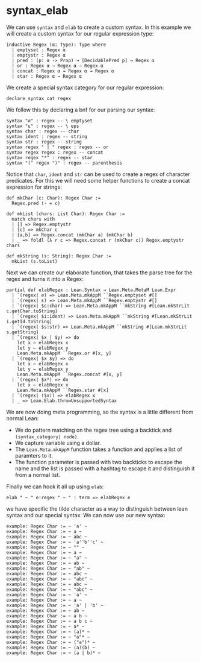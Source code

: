# syntax_elab

We can use `syntax` and `elab` to create a custom syntax.
In this example we will create a custom syntax for our regular expression type:

```lean
inductive Regex (α: Type): Type where
  | emptyset : Regex α
  | emptystr : Regex α
  | pred : (p: α -> Prop) → [DecidablePred p] → Regex α
  | or : Regex α → Regex α → Regex α
  | concat : Regex α → Regex α → Regex α
  | star : Regex α → Regex α
```

We create a special syntax category for our regular expression:

```lean
declare_syntax_cat regex
```

We follow this by declaring a bnf for our parsing our syntax: 

```lean
syntax "∅" : regex -- \ emptyset
syntax "ε" : regex -- \ eps
syntax char : regex -- char
syntax ident : regex -- string
syntax str : regex -- string
syntax regex " | " regex : regex -- or
syntax regex regex : regex -- concat
syntax regex "*" : regex -- star
syntax "(" regex ")" : regex -- parenthesis
```

Notice that `char`, `ident` and `str` can be used to create a regex of character predicates.
For this we will need some helper functions to create a concat expression for strings:

```lean
def mkChar (c: Char): Regex Char :=
  Regex.pred (· = c)

def mkList (chars: List Char): Regex Char :=
  match chars with
  | [] => Regex.emptystr
  | [c] => mkChar c
  | [a,b] => Regex.concat (mkChar a) (mkChar b)
  | _ => foldl (λ r c => Regex.concat r (mkChar c)) Regex.emptystr chars

def mkString (s: String): Regex Char :=
  mkList (s.toList)
```

Next we can create our elaborate function, that takes the parse tree for the regex and turns it into a Regex:

```lean
partial def elabRegex : Lean.Syntax → Lean.Meta.MetaM Lean.Expr
  | `(regex| ∅) => Lean.Meta.mkAppM ``Regex.emptyset #[]
  | `(regex| ε) => Lean.Meta.mkAppM ``Regex.emptystr #[]
  | `(regex| $c:char) => Lean.Meta.mkAppM ``mkString #[Lean.mkStrLit c.getChar.toString]
  | `(regex| $i:ident) => Lean.Meta.mkAppM ``mkString #[Lean.mkStrLit i.getId.toString]
  | `(regex| $s:str) => Lean.Meta.mkAppM ``mkString #[Lean.mkStrLit s.getString]
  | `(regex| $x | $y) => do
    let x ← elabRegex x
    let y ← elabRegex y
    Lean.Meta.mkAppM ``Regex.or #[x, y]
  | `(regex| $x $y) => do
    let x ← elabRegex x
    let y ← elabRegex y
    Lean.Meta.mkAppM ``Regex.concat #[x, y]
  | `(regex| $x*) => do
    let x ← elabRegex x
    Lean.Meta.mkAppM ``Regex.star #[x]
  | `(regex| ($x)) => elabRegex x
  | _ => Lean.Elab.throwUnsupportedSyntax
```

We are now doing meta programming, so the syntax is a little different from normal Lean:
* We do pattern matching on the regex tree using a backtick and `(syntax_category| node)`.
* We capture variable using a dollar.
* The `Lean.Meta.mkAppM` function takes a function and applies a list of paramters to it.
* The function parameter is passed with two backticks to escape the name and the list is passed with a hashtag to escape it and distinguish it from a normal list.

Finally we can hook it all up using `elab`:

```lean
elab " ~ " e:regex " ~ " : term => elabRegex e
```

we have specific the tilde character as a way to distinguish between lean syntax and our special syntax.
We can now use our new syntax:

```lean
example: Regex Char := ~ 'a' ~
example: Regex Char := ~ a ~
example: Regex Char := ~ abc ~
example: Regex Char := ~ 'a''b''c' ~
example: Regex Char := ~ "" ~
example: Regex Char := ~ a ~
example: Regex Char := ~ "a" ~
example: Regex Char := ~ ab ~
example: Regex Char := ~ "ab" ~
example: Regex Char := ~ abc ~
example: Regex Char := ~ "abc" ~
example: Regex Char := ~ abc ~
example: Regex Char := ~ "abc" ~
example: Regex Char := ~ 'a' ~
example: Regex Char := ~ a ~
example: Regex Char := ~ 'a' | 'b' ~
example: Regex Char := ~ ab ~
example: Regex Char := ~ a b ~
example: Regex Char := ~ a b c ~
example: Regex Char := ~ a* ~
example: Regex Char := ~ (a)* ~
example: Regex Char := ~ "a"* ~
example: Regex Char := ~ ("a")* ~
example: Regex Char := ~ (a)(b) ~
example: Regex Char := ~ (a | b)* ~
```
